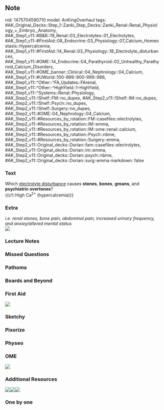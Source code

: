 ## Note
nid: 1475704590710
model: AnKingOverhaul
tags: #AK_Original_Decks::Step_1::Zanki_Step_Decks::Zanki_Renal::Renal_Physiology_+_Embryo,_Anatomy, #AK_Step1_v11::#B&B::19_Renal::03_Electrolytes::01_Electrolytes, #AK_Step1_v11::#FirstAid::08_Endocrine::03_Physiology::07_Calcium_Homeostasis::Hypercalcemia, #AK_Step1_v11::#FirstAid::14_Renal::03_Physiology::18_Electrolyte_disturbances, #AK_Step1_v11::#OME::14_Endocrine::04_Parathyroid::02_Unhealthy_Parathyroid_Calcium_Disorders, #AK_Step1_v11::#OME_banner::Clinical::04_Nephrology::04_Calcium, #AK_Step1_v11::#UWorld::100-999::900-999::986, #AK_Step1_v11::^Other::^FA_Updates::FArenal, #AK_Step1_v11::^Other::^HighYield::1-HighYield, #AK_Step1_v11::^Systems::Renal::Physiology, #AK_Step2_v11::!Shelf::FM::no_dupes, #AK_Step2_v11::!Shelf::IM::no_dupes, #AK_Step2_v11::!Shelf::Psych::no_dupes, #AK_Step2_v11::!Shelf::Surgery::no_dupes, #AK_Step2_v11::#OME::04_Nephrology::04_Calcium, #AK_Step2_v11::#Resources_by_rotation::FM::casefiles::electrolytes, #AK_Step2_v11::#Resources_by_rotation::IM::emma, #AK_Step2_v11::#Resources_by_rotation::IM::ome::renal::calcium, #AK_Step2_v11::#Resources_by_rotation::Psych::nbme, #AK_Step2_v11::#Resources_by_rotation::Surgery::emma, #AK_Step2_v11::Original_decks::Dorian::fam::casefiles::electrolytes, #AK_Step2_v11::Original_decks::Dorian::im::emma, #AK_Step2_v11::Original_decks::Dorian::psych::nbme, #AK_Step2_v11::Original_decks::Dorian::surg::emma
markdown: false

### Text
<div>
  Which <u>electrolyte disturbance</u> causes <b>stones</b>,
  <b>bones</b>, <b>groans</b>, and <b>psychiatric overtones</b>?
</div>
<div>
  {{c1::High Ca<sup>2+</sup> (hypercalcemia)}}
</div>

### Extra
<div>
  <i>i.e. renal stones, bone pain, abdominal pain, increased
  urinary frequency, and anxiey/altered mental status</i>
</div>
<div><img src="paste-252230544392552.jpg"></div>

### Lecture Notes


### Missed Questions


### Pathoma


### Boards and Beyond


### First Aid
<img src="tmptdSCp3.png">

### Sketchy


### Pixorize


### Physeo


### OME
<div class="ome-widget">
  <a href=
  "https://onlinemeded.org/spa/nephrology/calcium/acquire?ref=anki">
  <img src="_OME_AnkiFlashcards_Lesson_6.png"></a>
</div>

### Additional Resources
<i><img src="paste-330678122053633.jpg" class=
"resizer"></i><b><img src="paste-2886407001473025.jpg" class=
"resizer"></b><img src="paste-546753631748097.jpg" class="resizer">

### One by one

